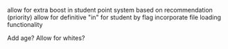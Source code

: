allow for extra boost in student point system based on recommendation (priority)
allow for definitive "in" for student by flag
incorporate file loading functionality

Add age?
Allow for whites?
